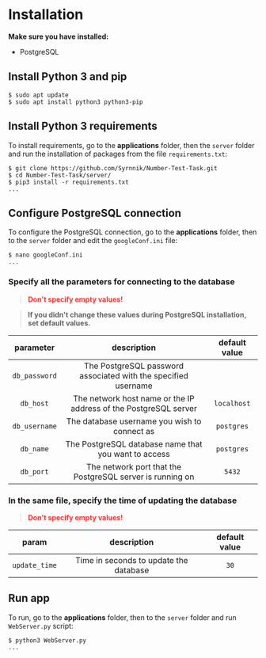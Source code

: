 # Installation

**Make sure you have installed:**
- PostgreSQL

## Install Python 3 and pip
```
$ sudo apt update
$ sudo apt install python3 python3-pip
```


## Install Python 3 requirements
To install requirements, go to the **applications** folder, then the `server` folder and run the installation of packages from the file `requirements.txt`:
```
$ git clone https://github.com/Syrnnik/Number-Test-Task.git
$ cd Number-Test-Task/server/
$ pip3 install -r requirements.txt
...
```

## Configure PostgreSQL connection
To configure the PostgreSQL connection, go to the **applications** folder, then to the `server` folder and edit the `googleConf.ini` file:
```
$ nano googleConf.ini
...
```
### **Specify all the parameters for connecting to the database**
> <span style="color: #ff3333">**Don't specify empty values!**</span>

> **If you didn't change these values during PostgreSQL installation, set default values.**

| **parameter** |                         **description**                          | **default value** |
| :-----------: | :--------------------------------------------------------------: | :---------------: |
| `db_password` |  The PostgreSQL password associated with the specified username  |                   |
|   `db_host`   | The network host name or the IP address of the PostgreSQL server |    `localhost`    |
| `db_username` |           The database username you wish to connect as           |    `postgres`     |
|   `db_name`   |       The PostgreSQL database name that you want to access       |    `postgres`     |
|   `db_port`   |    The network port that the PostgreSQL server is running on     |      `5432`       |


### **In the same file, specify the time of updating the database**
> <span style="color: #ff3333">**Don't specify empty values!**</span>

|   **param**   |            **description**             | **default value** |
| :-----------: | :------------------------------------: | :---------------: |
| `update_time` | Time in seconds to update the database |       `30`        |


## Run app
To run, go to the **applications** folder, then to the `server` folder and run `WebServer.py` script:
```
$ python3 WebServer.py
...
```
